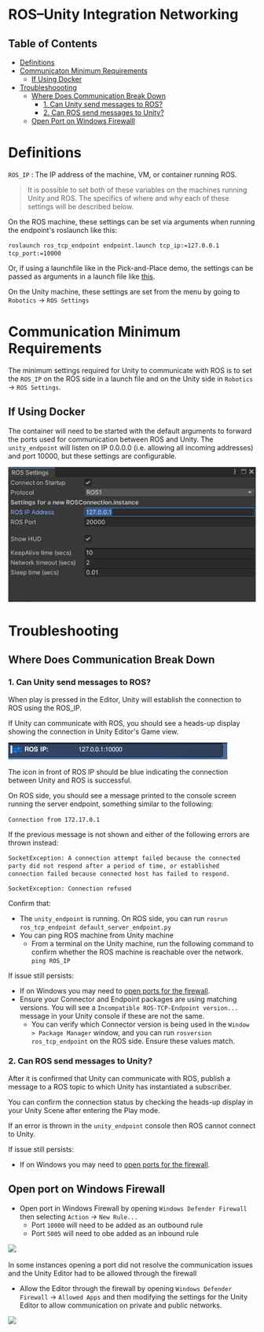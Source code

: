 # ROS–Unity Integration Networking

## Table of Contents
- [Definitions](#definitions)
- [Communicaton Minimum Requirements](#communication-minimum-requirements)
	- [If Using Docker](#if-using-docker)
- [Troubleshoooting](#troubleshooting)
	- [Where Does Communication Break Down](#where-does-communication-break-down)
		- [1. Can Unity send messages to ROS?](#1-can-unity-send-messages-to-ros)
		- [2. Can ROS send messages to Unity?](#2-can-ros-send-messages-to-unity)
	- [Open Port on Windows Firewalll](#open-port-on-windows-firewall)

# Definitions

`ROS_IP` : The IP address of the machine, VM, or container running ROS.

> It is possible to set both of these variables on the machines running Unity and ROS. The specifics of where and why each of these settings will be described below.

On the ROS machine, these settings can be set via arguments when running the endpoint's roslaunch like this:

```
roslaunch ros_tcp_endpoint endpoint.launch tcp_ip:=127.0.0.1 tcp_port:=10000
```

Or, if using a launchfile like in the Pick-and-Place demo, the settings can be passed as arguments in a launch file like [this](https://github.com/Unity-Technologies/Unity-Robotics-Hub/blob/main/tutorials/pick_and_place/ROS/src/niryo_moveit/launch/part_3.launch#L2-L3).

On the Unity machine, these settings are set from the menu by going to `Robotics` -> `ROS Settings`


# Communication Minimum Requirements

The minimum settings required for Unity to communicate with ROS is to set the `ROS_IP` on the ROS side in a launch file and on the Unity side in `Robotics` -> `ROS Settings`.

## If Using Docker

The container will need to be started with the default arguments to forward the ports used for communication between ROS and Unity. The `unity_endpoint` will listen on IP 0.0.0.0 (i.e. allowing all incoming addresses) and port 10000, but these settings are configurable.

![](images/settings_ros_ip.png)

# Troubleshooting

## Where Does Communication Break Down

### 1. Can Unity send messages to ROS?

When play is pressed in the Editor, Unity will establish the connection to ROS using the ROS_IP.

If Unity can communicate with ROS, you should see a heads-up display showing the connection in Unity Editor's Game view.

![](images/troubleshoot_hud_success.png)

The icon in front of ROS IP should be blue indicating the connection between Unity and ROS is successful.


On ROS side, you should see a message printed to the console screen running the server endpoint, something similar to the following:

```Connection from 172.17.0.1```

If the previous message is not shown and either of the following errors are thrown instead:

```
SocketException: A connection attempt failed because the connected party did not respond after a period of time, or established connection failed because connected host has failed to respond.
```

```
SocketException: Connection refused
```

Confirm that:

- The `unity_endpoint` is running. On ROS side, you can run ```rosrun ros_tcp_endpoint default_server_endpoint.py```
- You can ping ROS machine from Unity machine
	- From a terminal on the Unity machine, run the following command to confirm whether the ROS machine is reachable over the network. ```ping ROS_IP```

If issue still persists:

- If on Windows you may need to [open ports for the firewall](#open-port-on-windows-firewall).
- Ensure your Connector and Endpoint packages are using matching versions. You will see a `Incompatible ROS-TCP-Endpoint version...` message in your Unity console if these are not the same.
  - You can verify which Connector version is being used in the `Window > Package Manager` window, and you can run `rosversion ros_tcp_endpoint` on the ROS side. Ensure these values match.

### 2. Can ROS send messages to Unity?

After it is confirmed that Unity can communicate with ROS, publish a message to a ROS topic to which Unity has instantiated a subscriber.

You can confirm the connection status by checking the heads-up display in your Unity Scene after entering the Play mode.

If an error is thrown in the `unity_endpoint` console then ROS cannot connect to Unity.

If issue still persists:

- If on Windows you may need to [open ports for the firewall](#open-port-on-windows-firewall).

## Open port on Windows Firewall
- Open port in Windows Firewall by opening `Windows Defender Firewall` then selecting `Action` -> `New Rule...`
	- Port `10000` will need to be added as an outbound rule
	- Port `5005` will need to obe added as an inbound rule

![](images/troubleshoot-port-firewall.png)

In some instances opening a port did not resolve the communication issues and the Unity Editor had to be allowed through the firewall

- Allow the Editor through the firewall by opening `Windows Defender Firewall` -> `Allowed Apps` and then modifying the settings for the Unity Editor to allow communication on private and public networks.

![](images/troubleshoot-unity-firewall.png)





